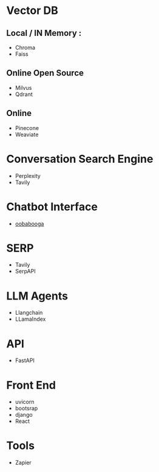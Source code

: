 # Vector DB
## Local / IN Memory : 
- Chroma
- Faiss

## Online Open Source
- Milvus
- Qdrant

## Online
- Pinecone
- Weaviate

# Conversation Search Engine
- Perplexity
- Tavily

# Chatbot Interface
- [oobabooga](https://github.com/oobabooga/text-generation-webui)

# SERP
- Tavily
- SerpAPI

# LLM Agents
- Llangchain
- LLamaIndex

# API
- FastAPI

# Front End
- uvicorn
- bootsrap
- django
- React

# Tools
- Zapier

